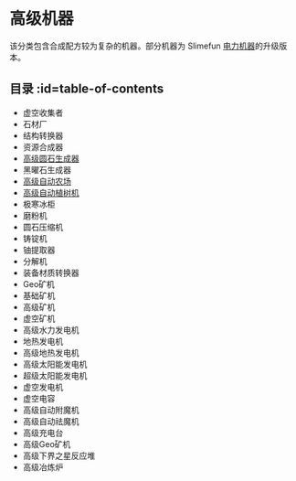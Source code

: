# 高级机器

该分类包含合成配方较为复杂的机器。部分机器为 Slimefun [电力机器](https://slimefun.guizhanss.wiki/#/Electric-Machines)的升级版本。

## 目录 :id=table-of-contents

- 虚空收集者
- 石材厂
- 结构转换器
- 资源合成器
- [高级圆石生成器](/Cobblestone-Generator)
- 黑曜石生成器
- [高级自动农场](Virtual-Farm)
- [高级自动植树机](/Tree-Grower)
- 极寒冰柜
- 磨粉机
- 圆石压缩机
- 铸锭机
- 铀提取器
- 分解机
- 装备材质转换器
- Geo矿机
- 基础矿机
- 高级矿机
- 虚空矿机
- 高级水力发电机
- 地热发电机
- 高级地热发电机
- 高级太阳能发电机
- 超级太阳能发电机
- 虚空发电机
- 虚空电容
- 高级自动附魔机
- 高级自动祛魔机
- 高级充电台
- 高级Geo矿机
- 高级下界之星反应堆
- 高级冶炼炉
